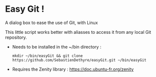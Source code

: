 # Easy Git !
A dialog box to ease the use of Git, with Linux

This little script works better with aliasses to access it from any local Git repository.
  - Needs to be installed in the ~/bin directory :

    ```mkdir ~/bin/easyGit && git clone https://github.com/SebastienDethyre/easyGit.git ~/bin/easyGit```
  - Requires the Zenity library : https://doc.ubuntu-fr.org/zenity

